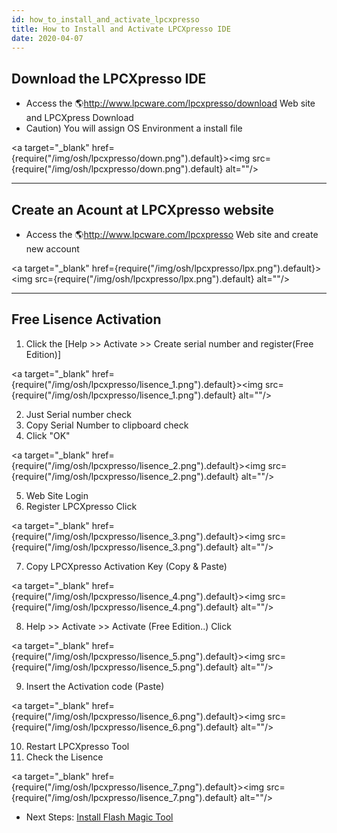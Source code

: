 ```yaml
---
id: how_to_install_and_activate_lpcxpresso
title: How to Install and Activate LPCXpresso IDE
date: 2020-04-07
---
```


## Download the LPCXpresso IDE

  - Access the 🌎<http://www.lpcware.com/lpcxpresso/download> Web site and
    LPCXpress Download
  - Caution) You will assign OS Environment a install file

<a target="_blank" href={require("/img/osh/lpcxpresso/down.png").default}><img src={require("/img/osh/lpcxpresso/down.png").default} alt=""/></a>

-----

## Create an Acount at LPCXpresso website

  - Access the 🌎<http://www.lpcware.com/lpcxpresso> Web site and create
    new account

<a target="_blank" href={require("/img/osh/lpcxpresso/lpx.png").default}><img src={require("/img/osh/lpcxpresso/lpx.png").default} alt=""/></a>

-----

## Free Lisence Activation

   1. Click the [Help >> Activate >> Create serial number and register(Free Edition)]

<a target="_blank" href={require("/img/osh/lpcxpresso/lisence_1.png").default}><img src={require("/img/osh/lpcxpresso/lisence_1.png").default} alt=""/></a>

   2. Just Serial number check
   3. Copy Serial Number to clipboard check
   4. Click "OK"

<a target="_blank" href={require("/img/osh/lpcxpresso/lisence_2.png").default}><img src={require("/img/osh/lpcxpresso/lisence_2.png").default} alt=""/></a>

   5. Web Site Login
   6. Register LPCXpresso Click

<a target="_blank" href={require("/img/osh/lpcxpresso/lisence_3.png").default}><img src={require("/img/osh/lpcxpresso/lisence_3.png").default} alt=""/></a>

   7. Copy LPCXpresso Activation Key (Copy & Paste)

<a target="_blank" href={require("/img/osh/lpcxpresso/lisence_4.png").default}><img src={require("/img/osh/lpcxpresso/lisence_4.png").default} alt=""/></a>

   8. Help >> Activate >> Activate (Free Edition..) Click

<a target="_blank" href={require("/img/osh/lpcxpresso/lisence_5.png").default}><img src={require("/img/osh/lpcxpresso/lisence_5.png").default} alt=""/></a>

   9. Insert the Activation code (Paste)

<a target="_blank" href={require("/img/osh/lpcxpresso/lisence_6.png").default}><img src={require("/img/osh/lpcxpresso/lisence_6.png").default} alt=""/></a>

   10. Restart LPCXpresso Tool
   11. Check the Lisence

<a target="_blank" href={require("/img/osh/lpcxpresso/lisence_7.png").default}><img src={require("/img/osh/lpcxpresso/lisence_7.png").default} alt=""/></a>

  - Next Steps: [Install Flash Magic Tool](getting_started#downloading-a-new-program)
